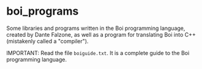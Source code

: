 # boi_programs
Some libraries and programs written in the Boi programming language, created by Dante Falzone, as well as a program for translating Boi into C++ (mistakenly called a "compiler").

IMPORTANT: Read the file `boiguide.txt`. It is a complete guide to the Boi programming language.
